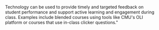 Technology can be used to provide timely and targeted feedback on student performance and support active learning and engagement during class. Examples include blended courses using tools like CMU's OLI platform or courses that use in-class clicker questions."